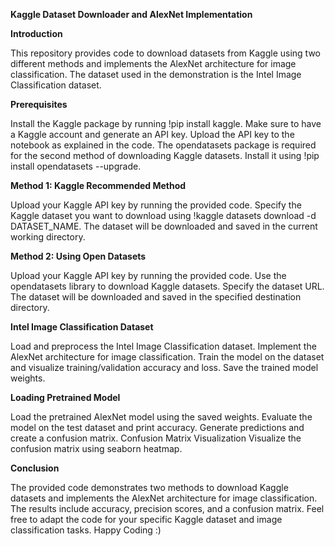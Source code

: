 **Kaggle Dataset Downloader and AlexNet Implementation**

**Introduction**

This repository provides code to download datasets from Kaggle using two different methods and implements the AlexNet architecture for image classification. The dataset used in the demonstration is the Intel Image Classification dataset.

**Prerequisites**

Install the Kaggle package by running !pip install kaggle.
Make sure to have a Kaggle account and generate an API key. Upload the API key to the notebook as explained in the code.
The opendatasets package is required for the second method of downloading Kaggle datasets. Install it using !pip install opendatasets --upgrade.

**Method 1: Kaggle Recommended Method**

Upload your Kaggle API key by running the provided code.
Specify the Kaggle dataset you want to download using !kaggle datasets download -d DATASET_NAME.
The dataset will be downloaded and saved in the current working directory.

**Method 2: Using Open Datasets**

Upload your Kaggle API key by running the provided code.
Use the opendatasets library to download Kaggle datasets. Specify the dataset URL.
The dataset will be downloaded and saved in the specified destination directory.

**Intel Image Classification Dataset**

Load and preprocess the Intel Image Classification dataset.
Implement the AlexNet architecture for image classification.
Train the model on the dataset and visualize training/validation accuracy and loss.
Save the trained model weights.

**Loading Pretrained Model**

Load the pretrained AlexNet model using the saved weights.
Evaluate the model on the test dataset and print accuracy.
Generate predictions and create a confusion matrix.
Confusion Matrix Visualization
Visualize the confusion matrix using seaborn heatmap.

**Conclusion**

The provided code demonstrates two methods to download Kaggle datasets and implements the AlexNet architecture for image classification. The results include accuracy, precision scores, and a confusion matrix. Feel free to adapt the code for your specific Kaggle dataset and image classification tasks. Happy Coding :)
